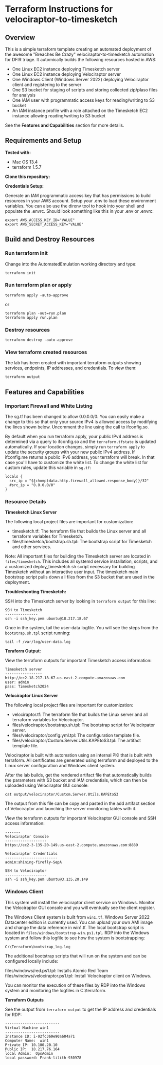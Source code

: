 # Terraform Instructions for velociraptor-to-timesketch 

## Overview

This is a simple terraform template creating an automated deployment of the awesome "Breaches Be Crazy" velociraptor-to-timesketch automation for DFIR triage.  It automically builds the following resources hosted in AWS:

* One Linux EC2 instance deploying Timesketch server 
* One Linux EC2 instance deploying Velociraptor server 
* One Windows Client (Windows Server 2022) deploying Velociraptor client and registering to the server 
* One S3 bucket for staging of scripts and storing collected zip/plaso files for analysis
* One IAM user with programmatic access keys for reading/writing to S3 bucket
* An IAM instance profile with a role attached on the Timesketch EC2 instance allowing reading/writing to S3 bucket

See the **Features and Capabilities** section for more details.

## Requirements and Setup

**Tested with:**

* Mac OS 13.4
* terraform 1.5.7

**Clone this repository:**

**Credentials Setup:**

Generate an IAM programmatic access key that has permissions to build resources in your AWS account.  Setup your .env to load these environment variables.  You can also use the direnv tool to hook into your shell and populate the .envrc.  Should look something like this in your .env or .envrc:

```
export AWS_ACCESS_KEY_ID="VALUE"
export AWS_SECRET_ACCESS_KEY="VALUE"
```

## Build and Destroy Resources

### Run terraform init
Change into the AutomatedEmulation working directory and type:

```
terraform init
```

### Run terraform plan or apply
```
terraform apply -auto-approve
```
or
```
terraform plan -out=run.plan
terraform apply run.plan
```

### Destroy resources
```
terraform destroy -auto-approve
```

### View terraform created resources
The lab has been created with important terraform outputs showing services, endpoints, IP addresses, and credentials.  To view them:
```
terraform output
```

## Features and Capabilities

### Important Firewall and White Listing
The sg.tf has been changed to allow 0.0.0.0/0.  You can easily make a change to this so that only your source IPv4 is allowed access by modifying the lines shown below.  Uncomment the line using the call to ifconfig.so.

By default when you run terraform apply, your public IPv4 address is determined via a query to ifconfig.so and the ```terraform.tfstate``` is updated automatically.  If your location changes, simply run ```terraform apply``` to update the security groups with your new public IPv4 address.  If ifconfig.me returns a public IPv6 address,  your terraform will break.  In that case you'll have to customize the white list.  To change the white list for custom rules, update this variable in ```sg.tf```:
```
locals {
  src_ip = "${chomp(data.http.firewall_allowed.response_body)}/32"
  #src_ip = "0.0.0.0/0"
}
```

### Resource Details 

**Timesketch Linux Server**

The following local project files are important for customization:

* timesketch.tf:  The terraform file that builds the Linux server and all terraform variables for Timesketch.
* files/timesketch/bootstrap.sh.tpl:  The bootstrap script for Timesketch and other services.

Note:  All important files for building the Timesketch server are located in ```files/timesketch```.  This includes all systemd service installation, scripts, and a customized deploy_timesketch.sh script necessary for building Timesketch without an interactive user input.  The timesketch main bootstrap script pulls down all files from the S3 bucket that are used in the deployment.

**Troubleshooting Timesketch:**

SSH into the Timesketch server by looking in ```terraform output``` for this line:  
```
SSH to Timesketch
---------------
ssh -i ssh_key.pem ubuntu@18.217.18.67
```

Once in the system, tail the user-data logfile.  You will see the steps from the ```bootstrap.sh.tpl``` script running:
```
tail -f /var/log/user-data.log
```

**Teraform Output:**

View the terraform outputs for important Timesketch access information:
```
Timesketch server
-----------------
http://ec2-18-217-18-67.us-east-2.compute.amazonaws.com
user: admin
pass: Timesketch2024
```
**Velociraptor Linux Server**

The following local project files are important for customization:

* velociraptor.tf:  The terraform file that builds the Linux server and all terraform variables for Velociraptor.
* files/velociraptor/bootstrap.sh.tpl:  The bootstrap script for Velocirpator server.
* files/velociraptor/config.yml.tpl: The configuration template file. 
* files/velociraptor/Custom.Server.Utils.KAPEtoS3.tpl: The artifact template file.

Velociraptor is built with automation using an internal PKI that is built with terraform.  All certificates are generated using terraform and deployed to the Linux server configuration and Windows client system.

After the lab builds, get the rendered artifact file that automatically builds the parameters with S3 bucket and IAM credentials, which can then be uploaded using Velociraptor GUI console:
```
cat output/velociraptor/Custom.Server.Utils.KAPEtoS3
```

The output from this file can be copy and pasted in the add artifact section of Velociraptor and launching the server monitoring tables with it.

View the terraform outputs for important Velociraptor GUI console and SSH access information:
```
-------
Velociraptor Console
-------------------
https://ec2-3-135-20-149.us-east-2.compute.amazonaws.com:8889

Velociraptor Credentials
------------------------
admin:shining-firefly-SepA

SSH to Velociraptor
-------------------
ssh -i ssh_key.pem ubuntu@3.135.20.149
```

### Windows Client

This system will install the velociraptor client service on Windows.  Monitor the Velociraptor GUI console and you will eventually see the client register.

The Windows Client system is built from ```win1.tf```.  Windows Server 2022 Datacenter edition is currently used.  You can upload your own AMI image and change the data reference in win1.tf.  The local bootstrap script is located in ```files/windows/bootstrap-win.ps1.tpl```.  RDP into the Windows system and follow this logfile to see how the system is bootstrapping:

```
C:\Terraform\bootstrap_log.log
```

The additional bootstrap scripts that will run on the system and can be configured locally include:

files/windows/red.ps1.tpl:  Installs Atomic Red Team
files/windows/velociraptor.ps1.tpl:  Install Velociraptor client on Windows.

You can monitor the execution of these files by RDP into the Windows system and monitoring the logfiles in C:\terraform.

**Terraform Outputs**

See the output from ```terraform output``` to get the IP address and credentials for RDP:
```
-------------------------
Virtual Machine win1
-------------------------
Instance ID: i-02fc369e90a604a71
Computer Name:  win1
Private IP: 10.100.20.10
Public IP:  18.217.76.164
local Admin:  OpsAdmin
local password: Frank-lilith-930978
```

